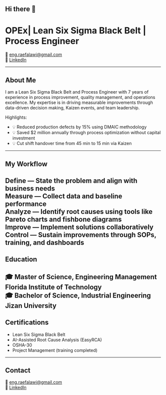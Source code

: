## Hi there 👋

 # OPEx| Lean Six Sigma Black Belt | Process Engineer 

📧 eng.raefalawi@gmail.com  
🔗 [LinkedIn](https://linkedin.com/in/raef-alawi-483369113)  

---

## About Me  
I am a Lean Six Sigma Black Belt and Process Engineer with 7 years of experience in process improvement, quality management, and operations excellence. My expertise is in driving measurable improvements through data-driven decision making, Kaizen events, and team leadership.

Highlights:
- 💡 Reduced production defects by 15% using DMAIC methodology
- 💡 Saved $2 million annually through process optimization without capital investment
- 💡 Cut shift handover time from 45 min to 15 min via Kaizen  

---

## My Workflow  
**Define** — State the problem and align with business needs  
**Measure** — Collect data and baseline performance  
**Analyze** — Identify root causes using tools like Pareto charts and fishbone diagrams  
**Improve** — Implement solutions collaboratively  
**Control** — Sustain improvements through SOPs, training, and dashboards  
---
## Education  
🎓 **Master of Science, Engineering Management**  
Florida Institute of Technology  
🎓 **Bachelor of Science, Industrial Engineering**  
Jizan University  
---
## Certifications  
- Lean Six Sigma Black Belt  
- AI-Assisted Root Cause Analysis (EasyRCA)  
- OSHA-30  
- Project Management (training completed)


---

## Contact  
📧 eng.raefalawi@gmail.com  
🔗 [LinkedIn](https://linkedin.com/in/raef-alawi-483369113) 


<!--
**Raef65990/Raef65990** is a ✨ _special_ ✨ repository because its `README.md` (this file) appears on your GitHub profile.

Here are some ideas to get you started:

- 🔭 I’m currently working on ...
- 🌱 I’m currently learning ...
- 👯 I’m looking to collaborate on ...
- 🤔 I’m looking for help with ...
- 💬 Ask me about ...
- 📫 How to reach me: ...
- 😄 Pronouns: ...
- ⚡ Fun fact: ...
-->
